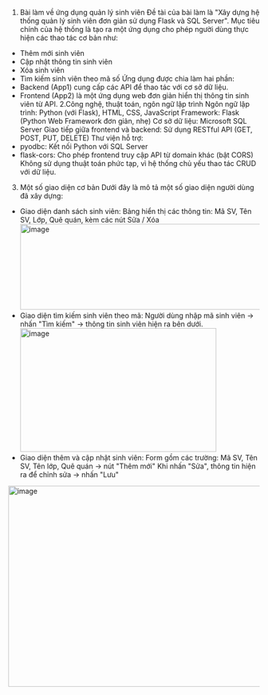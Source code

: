 1. Bài làm về ứng dụng quản lý sinh viên
Đề tài của bài làm là "Xây dựng hệ thống quản lý sinh viên đơn giản sử dụng Flask và SQL Server".
Mục tiêu chính của hệ thống là tạo ra một ứng dụng cho phép người dùng thực hiện các thao tác cơ bản như:
+ Thêm mới sinh viên
+ Cập nhật thông tin sinh viên
+ Xóa sinh viên
+ Tìm kiếm sinh viên theo mã số
Ứng dụng được chia làm hai phần:
+ Backend (App1) cung cấp các API để thao tác với cơ sở dữ liệu.
+ Frontend (App2) là một ứng dụng web đơn giản hiển thị thông tin sinh viên từ API.
2.Công nghệ, thuật toán, ngôn ngữ lập trình
Ngôn ngữ lập trình: Python (với Flask), HTML, CSS, JavaScript
Framework: Flask (Python Web Framework đơn giản, nhẹ)
Cơ sở dữ liệu: Microsoft SQL Server
Giao tiếp giữa frontend và backend: Sử dụng RESTful API (GET, POST, PUT, DELETE)
Thư viện hỗ trợ:
+ pyodbc: Kết nối Python với SQL Server
+ flask-cors: Cho phép frontend truy cập API từ domain khác (bật CORS)
Không sử dụng thuật toán phức tạp, vì hệ thống chủ yếu thao tác CRUD với dữ liệu.
3. Một số giao diện cơ bản
Dưới đây là mô tả một số giao diện người dùng đã xây dựng:
  + Giao diện danh sách sinh viên:
  Bảng hiển thị các thông tin: Mã SV, Tên SV, Lớp, Quê quán, kèm các nút Sửa / Xóa<img width="673" height="172" alt="image" src="https://github.com/user-attachments/assets/f673ce34-17de-4270-a9b9-4ded99a2c7df" />
  + Giao diện tìm kiếm sinh viên theo mã:
  Người dùng nhập mã sinh viên → nhấn "Tìm kiếm" → thông tin sinh viên hiện ra bên dưới.<img width="393" height="248" alt="image" src="https://github.com/user-attachments/assets/8b44c48c-135b-425c-bd33-808c48b85eca" />
  + Giao diện thêm và cập nhật sinh viên:
  Form gồm các trường: Mã SV, Tên SV, Tên lớp, Quê quán → nút "Thêm mới"
  Khi nhấn "Sửa", thông tin hiện ra để chỉnh sửa → nhấn "Lưu"
<img width="536" height="403" alt="image" src="https://github.com/user-attachments/assets/cf7682b9-7675-48bf-82ee-99cf754c22ac" />

